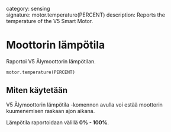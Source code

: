 category: sensing  
signature: motor.temperature(PERCENT)
description: Reports the temperature of the V5 Smart Motor.

# Moottorin lämpötila

Raportoi V5 Älymoottorin lämpötilan.

```don
motor.temperature(PERCENT)
```

## Miten käytetään

V5 Älymoottorin lämpötila -komennon avulla voi estää moottorin kuumenemisen raskaan ajon aikana.

Lämpötila raportoidaan välillä **0% - 100%**.


<advanced>
</advanced>
